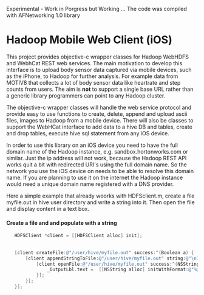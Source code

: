 Experimental - Work in Porgress but Working ... The code was compiled with AFNetworking 1.0 library

Hadoop Mobile Web Client (iOS)
==============

This project provides objective-c wrapper classes for Hadoop WebHDFS and WebhCat REST web services. The main motivation to develop this interface is to upload body sensor data captured via mobile devices, such as the iPhone, to Hadoop for further analysis. For example data from MOTIV8 that collects a lot of body sensor data like heartrate and step counts from users. The aim is <b>not</b> to support a single base URL rather than a generic library programmers can point to any Hadoop cluster.

The objective-c wrapper classes will handle the web service protocol and provide easy to use functions to create, delete, append and upload ascii files, images to Hadoop from a mobile device.
There will also be classes to support the WebHCat interface to add data to a hive DB and tables, create and drop tables, execute hive sql statement from any iOS device.

In order to use this library on an iOS device you need to have the full domain name of the Hadoop instance, e.g. sandbox.hortonworks.com or similar. Just the ip address will not work, because the Hadoop REST API works quit a bit with redirected URI's using the full domain name. So the network you use the iOS device on needs to be able to resolve this domain name. If you are planning to use it on the internet the Hadoop instance would need a unique domain name registered with a DNS provider.

Here a simple example that already woorks with HDFSclient.m, create a file myfile.out in hive user directory and write a string into it. Then open the file and display content in a text box.

#### Create a file and and populate with a string

```objective-c
   HDFSClient *client = [[HDFSClient alloc] init];
   
    
   [client createFile:@"/user/hive/myfile.out" success:^(Boolean a) {
       [client appendStringToFile:@"/user/hive/myfile.out" string:@"\n100\tHDFSClient" success:^(Boolean a) {
           [client openFile:@"/user/hive/myfile.out" success:^(NSString *contentStr) {
               _OutputLbl.text =  [[NSString alloc] initWithFormat:@"%@",contentStr];
           }];
       }];
   }];
